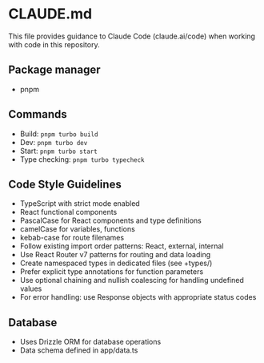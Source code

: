 # CLAUDE.md

This file provides guidance to Claude Code (claude.ai/code) when working with code in this repository.

## Package manager
- pnpm

## Commands

- Build: `pnpm turbo build`
- Dev: `pnpm turbo dev`
- Start: `pnpm turbo start`
- Type checking: `pnpm turbo typecheck`

## Code Style Guidelines
- TypeScript with strict mode enabled
- React functional components
- PascalCase for React components and type definitions
- camelCase for variables, functions
- kebab-case for route filenames
- Follow existing import order patterns: React, external, internal
- Use React Router v7 patterns for routing and data loading
- Create namespaced types in dedicated files (see +types/)
- Prefer explicit type annotations for function parameters
- Use optional chaining and nullish coalescing for handling undefined values
- For error handling: use Response objects with appropriate status codes

## Database
- Uses Drizzle ORM for database operations
- Data schema defined in app/data.ts